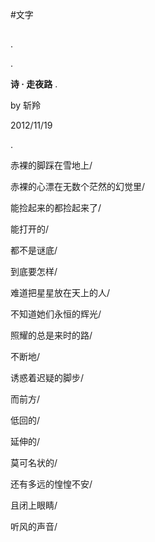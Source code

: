 #文字

##
.

.

**诗     ·       走夜路**
.

by 斩羚 

2012/11/19

.

赤裸的脚踩在雪地上/

赤裸的心漂在无数个茫然的幻觉里/

能捡起来的都捡起来了/

能打开的/

都不是谜底/

到底要怎样/

难道把星星放在天上的人/

不知道她们永恒的辉光/

照耀的总是来时的路/

不断地/

诱惑着迟疑的脚步/

而前方/

低回的/

延伸的/

莫可名状的/

还有多远的惶惶不安/
 
且闭上眼睛/

听风的声音/